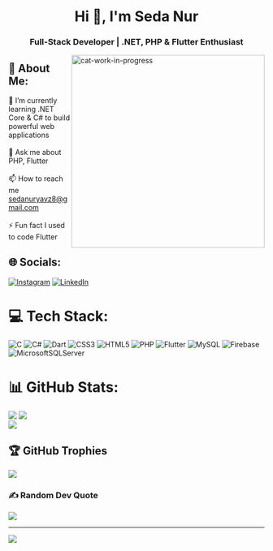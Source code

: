 <h1 align="center">Hi 👋, I'm Seda Nur</h1>
<h3 align="center">Full-Stack Developer | .NET, PHP & Flutter Enthusiast</h3>
<img align="right"  alt="cat-work-in-progress" width="380" src="https://github.com/user-attachments/assets/74ee8f3b-1c20-490d-9c3f-e330edfd3a15">

## 💫 About Me:
🌱 I’m currently learning .NET Core & C# to build powerful web applications<br><br>💬 Ask me about PHP, Flutter<br><br>📫 How to reach me sedanuryavz8@gmail.com<br><br>⚡ Fun fact I used to code Flutter

## 🌐 Socials:
[![Instagram](https://img.shields.io/badge/Instagram-%23E4405F.svg?logo=Instagram&logoColor=white)](https://instagram.com/sedanuryavuz_) [![LinkedIn](https://img.shields.io/badge/LinkedIn-%230077B5.svg?logo=linkedin&logoColor=white)](https://linkedin.com/in/sedanuryavuz) 

# 💻 Tech Stack:
![C](https://img.shields.io/badge/c-%2300599C.svg?style=for-the-badge&logo=c&logoColor=white) ![C#](https://img.shields.io/badge/c%23-%23239120.svg?style=for-the-badge&logo=csharp&logoColor=white) ![Dart](https://img.shields.io/badge/dart-%230175C2.svg?style=for-the-badge&logo=dart&logoColor=white) ![CSS3](https://img.shields.io/badge/css3-%231572B6.svg?style=for-the-badge&logo=css3&logoColor=white) ![HTML5](https://img.shields.io/badge/html5-%23E34F26.svg?style=for-the-badge&logo=html5&logoColor=white) ![PHP](https://img.shields.io/badge/php-%23777BB4.svg?style=for-the-badge&logo=php&logoColor=white) ![Flutter](https://img.shields.io/badge/Flutter-%2302569B.svg?style=for-the-badge&logo=Flutter&logoColor=white) ![MySQL](https://img.shields.io/badge/mysql-4479A1.svg?style=for-the-badge&logo=mysql&logoColor=white) ![Firebase](https://img.shields.io/badge/firebase-a08021?style=for-the-badge&logo=firebase&logoColor=ffcd34) ![MicrosoftSQLServer](https://img.shields.io/badge/Microsoft%20SQL%20Server-CC2927?style=for-the-badge&logo=microsoft%20sql%20server&logoColor=white)
# 📊 GitHub Stats:
![](https://github-readme-stats.vercel.app/api?username=sedanuryavuz&theme=dark&hide_border=false&include_all_commits=true&count_private=false)
![](https://github-readme-streak-stats.herokuapp.com/?user=sedanuryavuz&theme=dark&hide_border=false)<br/>
![](https://github-readme-stats.vercel.app/api/top-langs/?username=sedanuryavuz&theme=dark&hide_border=false&include_all_commits=true&count_private=false&layout=compact)

## 🏆 GitHub Trophies
![](https://github-profile-trophy.vercel.app/?username=sedanuryavuz&theme=rose&no-frame=false&no-bg=true&margin-w=4)

### ✍️ Random Dev Quote
![](https://quotes-github-readme.vercel.app/api?type=horizontal&theme=radical)

---
[![](https://visitcount.itsvg.in/api?id=sedanuryavuz&icon=0&color=0)](https://visitcount.itsvg.in)

<!-- Proudly created with GPRM ( https://gprm.itsvg.in ) -->
